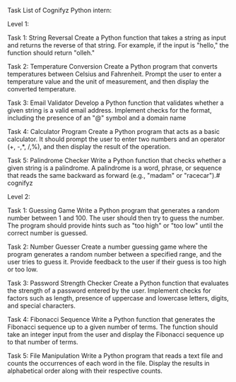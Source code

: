 Task List of Cognifyz Python intern: 

Level 1:

Task 1: String Reversal
Create a Python function that takes a string as input and returns the reverse of that string. For example, if the input is "hello," the function should return "olleh."

Task 2: Temperature Conversion
Create a Python program that converts temperatures between Celsius and Fahrenheit. Prompt the user to enter a temperature value and the unit of measurement, and then display the converted temperature.

Task 3: Email Validator
Develop a Python function that validates whether a given string is a valid email address. Implement checks for the format, including the presence of an "@" symbol and a domain name

Task 4: Calculator Program
Create a Python program that acts as a basic calculator. It should prompt the user to enter two numbers and an operator (+, -,*, /,%), and then display the result of the operation.

Task 5: Palindrome Checker
Write a Python function that checks whether a given string is a palindrome. A palindrome is a word, phrase, or sequence that reads the same backward as forward (e.g., "madam" or "racecar").# cognifyz

Level 2:

Task 1: Guessing Game
Write a Python program that generates a random number between 1 and 100. The user should then try to guess the number. The program should provide hints such as "too high" or "too low" until the correct number is guessed.

Task 2: Number Guesser
Create a number guessing game where the program generates a random number between a specified range, and the user tries to guess it. Provide feedback to the user if their guess is too high or too low.

Task 3: Password Strength Checker
Create a Python function that evaluates the strength of a password entered by the user. Implement checks for factors such as length, presence of uppercase and lowercase letters, digits, and special characters.

Task 4: Fibonacci Sequence
Write a Python function that generates the Fibonacci sequence up to a given number of terms. The function should take an integer input from the user and display the Fibonacci sequence up to that number of terms.

Task 5: File Manipulation
Write a Python program that reads a text file and counts the occurrences of each word in the file. Display the results in alphabetical order along with their respective counts.



